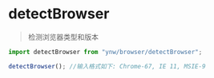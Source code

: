 # detectBrowser

> 检测浏览器类型和版本

```js
import detectBrowser from "ynw/browser/detectBrowser";

detectBrowser(); //输入格式如下: Chrome-67, IE 11, MSIE-9
```
